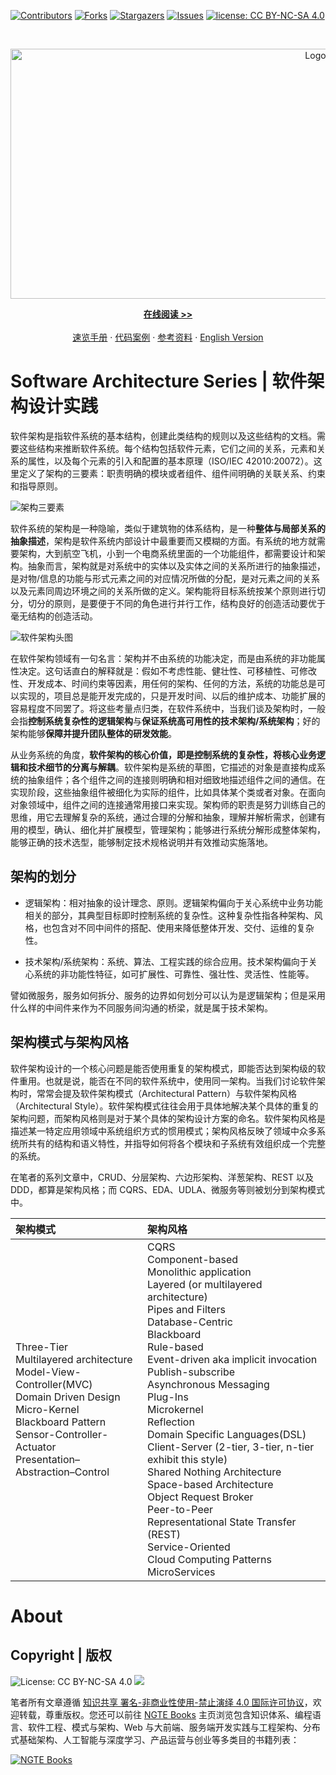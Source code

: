 [![Contributors][contributors-shield]][contributors-url]
[![Forks][forks-shield]][forks-url]
[![Stargazers][stars-shield]][stars-url]
[![Issues][issues-shield]][issues-url]
[![license: CC BY-NC-SA 4.0](https://img.shields.io/badge/license-CC%20BY--NC--SA%204.0-lightgrey.svg)][license-url]

<!-- PROJECT LOGO -->
<br />
<p align="center">
  <a href="https://github.com/wx-chevalier/SoftwareArchitecture-Series">
    <img src="https://ngte-superbed.oss-cn-beijing.aliyuncs.com/item/header.svg" alt="Logo" style="width: 100vw;height: 400px" />
  </a>

  <p align="center">
    <a href="https://ng-tech.icu/books/SoftwareArchitecture-Series"><strong>在线阅读 >> </strong></a>
    <br />
    <br />
    <a href="https://github.com/wx-chevalier/Awesome-CheatSheets">速览手册</a>
    ·
    <a href="./examples">代码案例</a>
    ·
       <a href="https://github.com/wx-chevalier/Awesome-Lists">参考资料</a>
    ·
    <a href="./README.en.md">English Version</a>

  </p>
</p>

# Software Architecture Series | 软件架构设计实践

软件架构是指软件系统的基本结构，创建此类结构的规则以及这些结构的文档。需要这些结构来推断软件系统。每个结构包括软件元素，它们之间的关系，元素和关系的属性，以及每个元素的引入和配置的基本原理（ISO/IEC 42010:20072）。这里定义了架构的三要素：职责明确的模块或者组件、组件间明确的关联关系、约束和指导原则。

![架构三要素](https://s2.ax1x.com/2019/10/11/uHQKtU.png)

软件系统的架构是一种隐喻，类似于建筑物的体系结构，是一种**整体与局部关系的抽象描述**，架构是软件系统内部设计中最重要而又模糊的方面。有系统的地方就需要架构，大到航空飞机，小到一个电商系统里面的一个功能组件，都需要设计和架构。抽象而言，架构就是对系统中的实体以及实体之间的关系所进行的抽象描述，是对物/信息的功能与形式元素之间的对应情况所做的分配，是对元素之间的关系以及元素同周边环境之间的关系所做的定义。架构能将目标系统按某个原则进行切分，切分的原则，是要便于不同的角色进行并行工作，结构良好的创造活动要优于毫无结构的创造活动。

![软件架构头图](https://i.postimg.cc/L8T6Sz3G/image.png)

在软件架构领域有一句名言：架构并不由系统的功能决定，而是由系统的非功能属性决定。这句话直白的解释就是：假如不考虑性能、健壮性、可移植性、可修改性、开发成本、时间约束等因素，用任何的架构、任何的方法，系统的功能总是可以实现的，项目总是能开发完成的，只是开发时间、以后的维护成本、功能扩展的容易程度不同罢了。将这些考量点归类，在软件系统中，当我们谈及架构时，一般会指**控制系统复杂性的逻辑架构**与**保证系统高可用性的技术架构/系统架构**；好的架构能够**保障并提升团队整体的研发效能**。

从业务系统的角度，**软件架构的核心价值，即是控制系统的复杂性，将核心业务逻辑和技术细节的分离与解耦**。软件架构是系统的草图，它描述的对象是直接构成系统的抽象组件；各个组件之间的连接则明确和相对细致地描述组件之间的通信。在实现阶段，这些抽象组件被细化为实际的组件，比如具体某个类或者对象。在面向对象领域中，组件之间的连接通常用接口来实现。架构师的职责是努力训练自己的思维，用它去理解复杂的系统，通过合理的分解和抽象，理解并解析需求，创建有用的模型，确认、细化并扩展模型，管理架构；能够进行系统分解形成整体架构，能够正确的技术选型，能够制定技术规格说明并有效推动实施落地。

## 架构的划分

- 逻辑架构：相对抽象的设计理念、原则。逻辑架构偏向于关心系统中业务功能相关的部分，其典型目标即时控制系统的复杂性。这种复杂性指各种架构、风格，也包含对不同中间件的搭配、使用来降低整体开发、交付、运维的复杂性。

- 技术架构/系统架构：系统、算法、工程实践的综合应用。技术架构偏向于关心系统的非功能性特征，如可扩展性、可靠性、强壮性、灵活性、性能等。

譬如微服务，服务如何拆分、服务的边界如何划分可以认为是逻辑架构；但是采用什么样的中间件来作为不同服务间沟通的桥梁，就是属于技术架构。

## 架构模式与架构风格

软件架构设计的一个核心问题是能否使用重复的架构模式，即能否达到架构级的软件重用。也就是说，能否在不同的软件系统中，使用同一架构。当我们讨论软件架构时，常常会提及软件架构模式（Architectural Pattern）与软件架构风格（Architectural Style）。软件架构模式往往会用于具体地解决某个具体的重复的架构问题，而架构风格则是对于某个具体的架构设计方案的命名。软件架构风格是描述某一特定应用领域中系统组织方式的惯用模式；架构风格反映了领域中众多系统所共有的结构和语义特性，并指导如何将各个模块和子系统有效组织成一个完整的系统。

在笔者的系列文章中，CRUD、分层架构、六边形架构、洋葱架构、REST 以及 DDD，都算是架构风格；而 CQRS、EDA、UDLA、微服务等则被划分到架构模式中。

| 架构模式                                                                                                                                                                                                                   | 架构风格                                                                                                                                                                                                                                                                                                                                                                                                                                                                                                                                                                                                                                                                          |
| :------------------------------------------------------------------------------------------------------------------------------------------------------------------------------------------------------------------------- | :-------------------------------------------------------------------------------------------------------------------------------------------------------------------------------------------------------------------------------------------------------------------------------------------------------------------------------------------------------------------------------------------------------------------------------------------------------------------------------------------------------------------------------------------------------------------------------------------------------------------------------------------------------------------------------- |
| Three-Tier <br />Multilayered architecture <br />Model-View-Controller(MVC) <br />Domain Driven Design <br />Micro-Kernel <br />Blackboard Pattern <br />Sensor-Controller-Actuator <br />Presentation–Abstraction–Control | CQRS <br />Component-based <br />Monolithic application<br />Layered (or multilayered architecture) <br />Pipes and Filters <br />Database-Centric<br />Blackboard <br />Rule-based <br />Event-driven aka implicit invocation <br />Publish-subscribe <br />Asynchronous Messaging <br />Plug-Ins <br />Microkernel <br />Reflection <br />Domain Specific Languages(DSL) <br />Client-Server (2-tier, 3-tier, n-tier exhibit this style) <br />Shared Nothing Architecture <br />Space-based Architecture <br />Object Request Broker <br />Peer-to-Peer <br />Representational State Transfer (REST) <br />Service-Oriented <br />Cloud Computing Patterns <br />MicroServices |

# About

## Copyright | 版权

![License: CC BY-NC-SA 4.0](https://img.shields.io/badge/License-CC%20BY--NC--SA%204.0-lightgrey.svg) ![](https://parg.co/bDm)

笔者所有文章遵循 [知识共享 署名-非商业性使用-禁止演绎 4.0 国际许可协议](https://creativecommons.org/licenses/by-nc-nd/4.0/deed.zh)，欢迎转载，尊重版权。您还可以前往 [NGTE Books](https://ng-tech.icu/books-gallery/) 主页浏览包含知识体系、编程语言、软件工程、模式与架构、Web 与大前端、服务端开发实践与工程架构、分布式基础架构、人工智能与深度学习、产品运营与创业等多类目的书籍列表：

[![NGTE Books](https://s2.ax1x.com/2020/01/18/19uXtI.png)](https://ng-tech.icu/books-gallery/)

<!-- MARKDOWN LINKS & IMAGES -->
<!-- https://www.markdownguide.org/basic-syntax/#reference-style-links -->

[contributors-shield]: https://img.shields.io/github/contributors/wx-chevalier/SoftwareArchitecture-Series.svg?style=flat-square
[contributors-url]: https://github.com/wx-chevalier/SoftwareArchitecture-Series/graphs/contributors
[forks-shield]: https://img.shields.io/github/forks/wx-chevalier/SoftwareArchitecture-Series.svg?style=flat-square
[forks-url]: https://github.com/wx-chevalier/SoftwareArchitecture-Series/network/members
[stars-shield]: https://img.shields.io/github/stars/wx-chevalier/SoftwareArchitecture-Series.svg?style=flat-square
[stars-url]: https://github.com/wx-chevalier/SoftwareArchitecture-Series/stargazers
[issues-shield]: https://img.shields.io/github/issues/wx-chevalier/SoftwareArchitecture-Series.svg?style=flat-square
[issues-url]: https://github.com/wx-chevalier/SoftwareArchitecture-Series/issues
[license-shield]: https://img.shields.io/github/license/wx-chevalier/SoftwareArchitecture-Series.svg?style=flat-square
[license-url]: https://github.com/wx-chevalier/SoftwareArchitecture-Series/blob/master/LICENSE.txt
